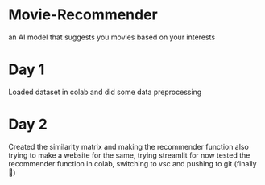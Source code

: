 # Movie-Recommender
an AI model that suggests you movies based on your interests

# Day 1 
Loaded dataset in colab and did some data preprocessing

# Day 2
Created the similarity matrix and making the recommender function 
also trying to make a website for the same, trying streamlit for now
tested the recommender function in colab, switching to vsc and pushing to git (finally🙏)
